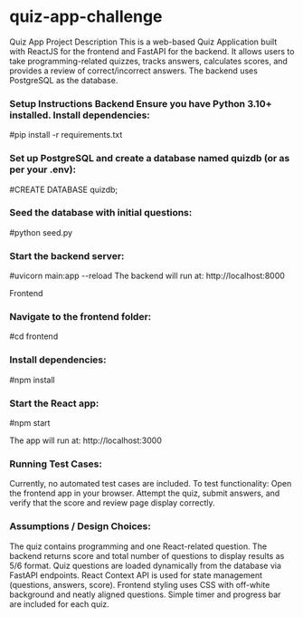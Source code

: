 # quiz-app-challenge
Quiz App Project Description This is a web-based Quiz Application built with ReactJS for the frontend and FastAPI for the backend. It allows users to take programming-related quizzes, tracks answers, calculates scores, and provides a review of correct/incorrect answers. The backend uses PostgreSQL as the database.

### Setup Instructions Backend Ensure you have Python 3.10+ installed. Install dependencies:

#pip install -r requirements.txt

### Set up PostgreSQL and create a database named quizdb (or as per your .env):

#CREATE DATABASE quizdb;

### Seed the database with initial questions:

#python seed.py

### Start the backend server:

#uvicorn main:app --reload The backend will run at: http://localhost:8000

Frontend

### Navigate to the frontend folder:

#cd frontend

### Install dependencies:

#npm install

### Start the React app:

#npm start

The app will run at: http://localhost:3000

### Running Test Cases:
Currently, no automated test cases are included. 
To test functionality:
Open the frontend app in your browser.
Attempt the quiz, submit answers, and verify that the score and review page display correctly.

### Assumptions / Design Choices:
The quiz contains programming and one React-related question.
The backend returns score and total number of questions to display results as 5/6 format. 
Quiz questions are loaded dynamically from the database via FastAPI endpoints. 
React Context API is used for state management (questions, answers, score). 
Frontend styling uses CSS with off-white background and neatly aligned questions. 
Simple timer and progress bar are included for each quiz.
